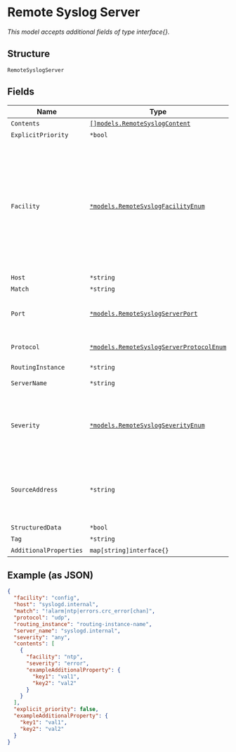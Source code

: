 
# Remote Syslog Server

*This model accepts additional fields of type interface{}.*

## Structure

`RemoteSyslogServer`

## Fields

| Name | Type | Tags | Description |
|  --- | --- | --- | --- |
| `Contents` | [`[]models.RemoteSyslogContent`](../../doc/models/remote-syslog-content.md) | Optional | - |
| `ExplicitPriority` | `*bool` | Optional | - |
| `Facility` | [`*models.RemoteSyslogFacilityEnum`](../../doc/models/remote-syslog-facility-enum.md) | Optional | enum: `any`, `authorization`, `change-log`, `config`, `conflict-log`, `daemon`, `dfc`, `external`, `firewall`, `ftp`, `interactive-commands`, `kernel`, `ntp`, `pfe`, `security`, `user`<br><br>**Default**: `"any"` |
| `Host` | `*string` | Optional | - |
| `Match` | `*string` | Optional | - |
| `Port` | [`*models.RemoteSyslogServerPort`](../../doc/models/containers/remote-syslog-server-port.md) | Optional | Syslog Service Port, value from 1 to 65535 |
| `Protocol` | [`*models.RemoteSyslogServerProtocolEnum`](../../doc/models/remote-syslog-server-protocol-enum.md) | Optional | enum: `tcp`, `udp`<br><br>**Default**: `"udp"` |
| `RoutingInstance` | `*string` | Optional | - |
| `ServerName` | `*string` | Optional | Name of the server |
| `Severity` | [`*models.RemoteSyslogSeverityEnum`](../../doc/models/remote-syslog-severity-enum.md) | Optional | enum: `alert`, `any`, `critical`, `emergency`, `error`, `info`, `notice`, `warning`<br><br>**Default**: `"any"` |
| `SourceAddress` | `*string` | Optional | If source_address is configured, will use the vlan firstly otherwise use source_ip |
| `StructuredData` | `*bool` | Optional | - |
| `Tag` | `*string` | Optional | - |
| `AdditionalProperties` | `map[string]interface{}` | Optional | - |

## Example (as JSON)

```json
{
  "facility": "config",
  "host": "syslogd.internal",
  "match": "!alarm|ntp|errors.crc_error[chan]",
  "protocol": "udp",
  "routing_instance": "routing-instance-name",
  "server_name": "syslogd.internal",
  "severity": "any",
  "contents": [
    {
      "facility": "ntp",
      "severity": "error",
      "exampleAdditionalProperty": {
        "key1": "val1",
        "key2": "val2"
      }
    }
  ],
  "explicit_priority": false,
  "exampleAdditionalProperty": {
    "key1": "val1",
    "key2": "val2"
  }
}
```

